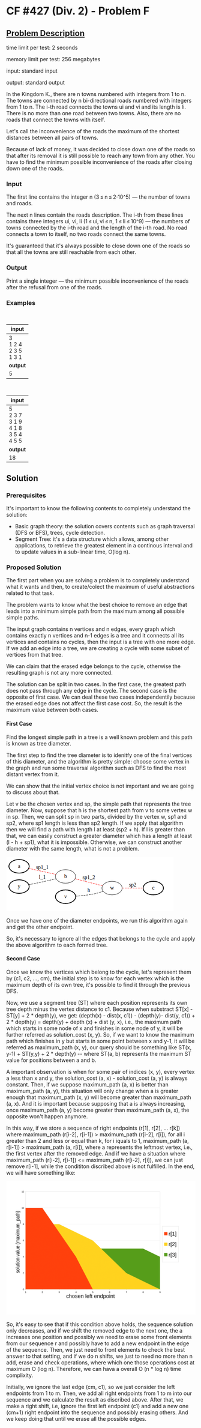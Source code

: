# CF #427 (Div. 2) - Problem F

## [Problem Description](http://codeforces.com/contest/835/problem/F)

time limit per test: 2 seconds

memory limit per test: 256 megabytes

input: standard input

output: standard output

In the Kingdom K., there are n towns numbered with integers from 1 to n. The towns are connected by n bi-directional roads numbered with integers from 1 to n. The i-th road connects the towns ui and vi and its length is li. There is no more than one road between two towns. Also, there are no roads that connect the towns with itself.

Let's call the inconvenience of the roads the maximum of the shortest distances between all pairs of towns.

Because of lack of money, it was decided to close down one of the roads so that after its removal it is still possible to reach any town from any other. You have to find the minimum possible inconvenience of the roads after closing down one of the roads.

### Input

The first line contains the integer n (3 ≤ n ≤ 2·10^5) — the number of towns and roads.

The next n lines contain the roads description. The i-th from these lines contains three integers ui, vi, li (1 ≤ ui, vi ≤ n, 1 ≤ li ≤ 10^9) — the numbers of towns connected by the i-th road and the length of the i-th road. No road connects a town to itself, no two roads connect the same towns.

It's guaranteed that it's always possible to close down one of the roads so that all the towns are still reachable from each other.

### Output
Print a single integer — the minimum possible inconvenience of the roads after the refusal from one of the roads.

### Examples
<br/>

| input | 
| --- |
| 3 <br/> 1 2 4 <br/> 2 3 5 <br/> 1 3 1 <br/> |
| **output** |
| 5 |

<br/>

| input | 
| --- |
| 5 <br/> 2 3 7 <br/> 3 1 9 <br/> 4 1 8 <br/> 3 5 4 <br/> 4 5 5 |
| **output** |
| 18 |

## Solution

### Prerequisites

It's important to know the following contents to completely understand the solution:

* Basic graph theory: the solution covers contents such as graph traversal (DFS or BFS), trees, cycle detection.
* Segment Tree: it's a data structure which allows, among other applications, to retrieve the greatest element in a continous interval and to update values in a sub-linear time, O(log n).

### Proposed Solution

The first part when you are solving a problem is to completely understand what it wants and then, to create/colect the maximum of useful abstractions related to that task.

The problem wants to know what the best choice to remove an edge that leads into a minimum simple path from the maximum among all possible simple paths.

The input graph contains n vertices and n edges, every graph which contains exactly n vertices and n-1 edges is a tree and it connects all its vertices and contains no cycles, then the input is a tree with one more edge. If we add an edge into a tree, we are creating a cycle with some subset of vertices from that tree.

We can claim that the erased edge belongs to the cycle, otherwise the resulting graph is not any more connected. 

The solution can be split in two cases. In the first case, the greatest path does not pass through any edge in the cycle. The second case is the opposite of first case. We can deal these two cases independentily because the erased edge does not affect the first case cost. So, the result is the maximum value between both cases.

#### First Case 

Find the longest simple path in a tree is a well known problem and this path is known as tree diameter.

The first step to find the tree diameter is to idenitfy one of the final vertices of this diameter, and the algorithm is pretty simple: choose some vertex in the graph and run some traversal algorithm such as DFS to find the most distant vertex from it.

We can show that the initial vertex choice is not important and we are going to discuss about that.

Let v be the chosen vertex and sp, the simple path that represents the tree diameter. Now, suppose that h is the shortest path from v to some vertex w in sp. Then, we can split sp in two parts, divided by the vertex w, sp1 and sp2, where sp1 length is less than sp2 length. If we apply that algorithm then we will find a path with length l at least (sp2 + h). If l is greater than that, we can easily construct a greater diameter which has a length at least (l - h + sp1), what it is impossible. Otherwise, we can construct another diameter with the same length, what is not a problem. 

![tree example](images/graph-first-case.png?raw=true "Tree Example")

Once we have one of the diameter endpoints, we run this algorithm again and get the other endpoint.

So, it's necessary to ignore all the edges that belongs to the cycle and apply the above algorithm to each formed tree.

#### Second Case 

Once we know the vertices which belong to the cycle, let's represent them by (c1, c2, ..., cm), the initial step is to know for each vertex which is the maximum depth of its own tree, it's possible to find it through the previous DFS.

Now, we use a segment tree (ST) where each position represents its own tree depth minus the vertex distance to c1. Because when substract ST[x] - ST[y] + 2 * depth(y), we get: (depth(x) - dist(x, c1)) - (depth(y)- dist(y, c1)) + 2 * depth(y) = depth(y) + depth (x) + dist (y, x), i.e., the maximum path which starts in some node of x and finishes in some node of y, it will be further referred as solution_cost (x, y). So, if we want to know the maximum path which finishes in y but starts in some point between x and y-1, it will be referred as maximum_path (x, y), our query should be something like ST(x, y-1) + ST(y,y) + 2 * depth(y) -- where ST(a, b) represents the maximum ST value for positions between a and b.

A important observation is when for some pair of indices (x, y), every vertex a less than x and y, the solution_cost (a, x) - solution_cost (a, y) is always constant. Then, if we suppose maximum_path (a, x) is better than maximum_path (a, y), this situation will only change when a is greater enough that maximum_path (x, y) will become greater than maximum_path (a, x). And it is important because supposing that a is always increasing, once maximum_path (a, y) become greater than maximum_path (a, x), the opposite won't happen anymore.

In this way, if we store a sequence of right endpoints (r[1], r[2], ... r[k]) where maximum_path (r[i-2], r[i-1]) > maximum_path (r[i-2], r[i]), for all i greater than 2 and less or equal than k, for i iquals to 1, maximum_path (a, r[i-1]) > maximum_path (a, r[i]), where a represents the leftmost vertex, i.e., the first vertex after the removed edge. And if we have a situation where maximum_path (r[i-2], r[i-1]) <= maximum_path (r[i-2], r[i]), we can just remove r[i-1], while the condititon discribed above is not fulfilled. In the end, we will have something like:

![Invariant example](images/chart.png?raw=true "Invariant example")

So, it's easy to see that if this condition above holds, the sequence solution only decreases, and if we shift the removed edge to the next one, the a increases one position and possibly we need to erase some front elements from our sequence r and possibly have to add a new endpoint in the edge of the sequence. Then, we just need to front elements to check the best answer to that setting, and if we do n shifts, we just to need no more than n add, erase and check operations, where which one those operations cost at maximum O (log n). Therefore, we can hava a overall O (n * log n) time complixity.

Initially, we ignore the last edge (cm, c1), so we just consider the left endpoints from 1 to m. Then, we add all right endpoints from 1 to m into our sequence and we calculate the result as discribed above. After that, we make a right shift, i.e, ignore the first left endpoint (c1) and add a new one (cm+1) right endpoint into the sequence and possibly erasing others. And we keep doing that until we erase all the possible edges.